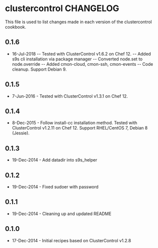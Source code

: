 clustercontrol CHANGELOG
========================

This file is used to list changes made in each version of the clustercontrol cookbook.

0.1.6
-----
- 16-Jul-2018
-- Tested with ClusterControl v1.6.2 on Chef 12.
-- Added s9s cli installation via package manager
-- Converted node.set to node.override
-- Added cmon-cloud, cmon-ssh, cmon-events
-- Code cleanup. Support Debian 9.

0.1.5
-----
- 7-Jun-2016 - Tested with ClusterControl v1.3.1 on Chef 12.

0.1.4
-----
- 8-Dec-2015 - Follow install-cc installation method. Tested with ClusterControl v1.2.11 on Chef 12. Support RHEL/CentOS 7, Debian 8 (Jessie).

0.1.3
-----
- 19-Dec-2014 - Add datadir into s9s_helper

0.1.2
-----
- 19-Dec-2014 - Fixed sudoer with password

0.1.1
-----
- 19-Dec-2014 - Cleaning up and updated README

0.1.0
-----
- 17-Dec-2014 - Initial recipes based on ClusterControl v1.2.8
